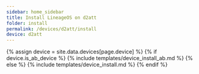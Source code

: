 ```yaml
---
sidebar: home_sidebar
title: Install LineageOS on d2att
folder: install
permalink: /devices/d2att/install
device: d2att
---
```

{% assign device = site.data.devices[page.device] %}
{% if device.is_ab_device %}
{% include templates/device_install_ab.md %}
{% else %}
{% include templates/device_install.md %}
{% endif %}
